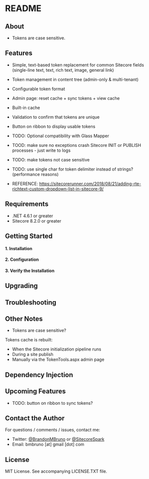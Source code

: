 # README #



## About

* Tokens are case sensitive.

## Features

* Simple, text-based token replacement for common Sitecore fields (single-line text, text, rich text, image, general link)
* Token management in content tree (admin-only & multi-tenant)
* Configurable token format
* Admin page: reset cache + sync tokens + view cache
* Built-in cache
* Validation to confirm that tokens are unique
* Button on ribbon to display usable tokens
* TODO: Optional compatibility with Glass Mapper

* TOOD: make sure no exceptions crash Sitecore INIT or PUBLISH processes - just write to logs
* TODO: make tokens not case sensitive
* TODO: use single char for token delimiter instead of strings? (performance reasons)

* REFERENCE: https://sitecorerunner.com/2018/08/21/adding-rte-richtext-custom-dropdown-list-in-sitecore-9/

## Requirements

* .NET 4.6.1 or greater
* Sitecore 8.2.0 or greater

## Getting Started

#### 1. Installation ####

#### 2. Configuration ####

#### 3. Verify the Installation ####

## Upgrading

## Troubleshooting 

## Other Notes

* Tokens are case sensitive?

Tokens cache is rebuilt:

 * When the Sitecore initialization pipeline runs
 * During a site publish
 * Manually via the TokenTools.aspx admin page

## Dependency Injection
  
## Upcoming Features

* TODO: button on ribbon to sync tokens?

## Contact the Author

For questions / comments / issues, contact me:
* Twitter: [@BrandonMBruno](https://www.twitter.com/BrandonMBruno) or [@SitecoreSpark](https://www.twitter.com/SitecoreSpark)
* Email: bmbruno [at] gmail [dot] com
 
## License

MIT License. See accompanying LICENSE.TXT file.